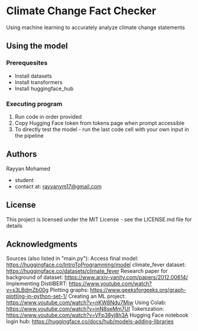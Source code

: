 # Climate Change Fact Checker

Using machine learning to accurately analyze climate change statements

## Using the model

### Prerequesites

- Install datasets
- Install transformers
- Install huggingface_hub

### Executing program

1. Run code in order provided
2. Copy Hugging Face token from tokens page when prompt accessible
3. To directly test the model - run the last code cell with your own input in the pipeline

## Authors

Rayyan Mohamed
- student
- contact at: rayyanym17@gmail.com

## License

This project is licensed under the MIT License - see the LICENSE.md file for details

## Acknowledgments

Sources (also listed in "main.py"):
Access final model: https://huggingface.co/IntroToProgramming/model
climate_fever dataset: https://huggingface.co/datasets/climate_fever
Research paper for background of dataset: https://www.arxiv-vanity.com/papers/2012.00614/
Implementing DistilBERT: https://www.youtube.com/watch?v=s3LBdmZb00g
Plotting graphs: https://www.geeksforgeeks.org/graph-plotting-in-python-set-1/
Creating an ML project: https://www.youtube.com/watch?v=nKW8Ndu7Mjw
Using Colab: https://www.youtube.com/watch?v=inN8seMm7UI
Tokenization: https://www.youtube.com/watch?v=VFp38yj8h3A
Hugging Face notebook login hub: https://huggingface.co/docs/hub/models-adding-libraries
